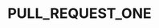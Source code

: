 ---
name: Create PULL_REQUEST_TEMPLATE.md #9
about: merging boscokwong-patch-1 from main
title: PULL_REQUEST_ONE
labels: none
assignees: boscokwong
---